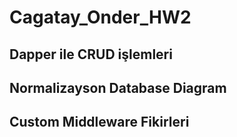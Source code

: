 # Cagatay_Onder_HW2

## Dapper ile CRUD işlemleri
## Normalizayson Database Diagram
## Custom Middleware Fikirleri
